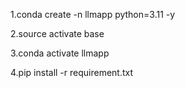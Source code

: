 1.conda create -n llmapp python=3.11 -y

2.source activate base

3.conda activate llmapp

4.pip install -r requirement.txt
